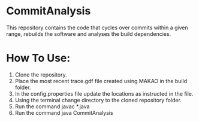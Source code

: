 # CommitAnalysis

This repository contains the code that cycles over commits within a given range, rebuilds the software and analyses the build dependencies.

# How To Use:

1. Clone the repository.
2. Place the most recent trace.gdf file created using MAKAO in the build folder.
3. In the config.properties file update the locations as instructed in the file.
4. Using the terminal change directory to the cloned repository folder.
5. Run the command javac *.java
6. Run the command java CommitAnalysis
